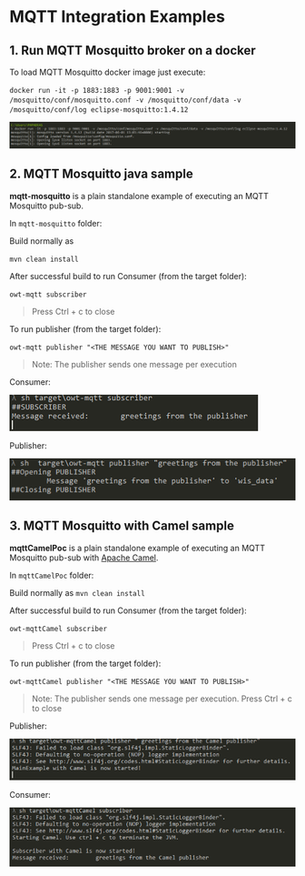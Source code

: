 # MQTT Integration Examples

## 1. Run MQTT Mosquitto broker on a docker

To load MQTT Mosquitto docker image just execute:

`docker run -it -p 1883:1883 -p 9001:9001 -v /mosquitto/conf/mosquitto.conf -v /mosquitto/conf/data -v /mosquitto/conf/log eclipse-mosquitto:1.4.12`

![](img/mosquitto.png)

## 2. MQTT Mosquitto java sample
**mqtt-mosquitto** is a plain standalone example of executing an MQTT Mosquitto pub-sub.


In `mqtt-mosquitto` folder:

Build normally as

`mvn clean install`

After successful build to run Consumer (from the target folder):

`owt-mqtt subscriber`

> Press Ctrl + c to close

To run publisher (from the target folder):

`owt-mqtt publisher "<THE MESSAGE YOU WANT TO PUBLISH>"`

>Note: The publisher sends one message per execution

Consumer:

![](img/subscriberMQito.png)


Publisher:

![](img/publisherMQito.png)


## 3. MQTT Mosquitto with Camel sample

**mqttCamelPoc** is a plain standalone example of executing an MQTT Mosquitto pub-sub with [Apache Camel](camel.apache.org/).

In `mqttCamelPoc` folder:

Build normally as
`mvn clean install`

After successful build to run Consumer (from the target folder):

`owt-mqttCamel subscriber`
> Press Ctrl + c to close

To run publisher (from the target folder):

`owt-mqttCamel publisher "<THE MESSAGE YOU WANT TO PUBLISH>"`

>Note: The publisher sends one message per execution.
> Press Ctrl + c to close

Publisher:

![](img/publisherCamel.png)


Consumer:

![](img/subscriberCamel.png)



